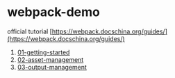 # webpack-demo

official tutorial [https://webpack.docschina.org/guides/](https://webpack.docschina.org/guides/)

1. [01-getting-started](01-getting-started/)
2. [02-asset-management](02-asset-management/)
3. [03-output-management](03-output-management/)
